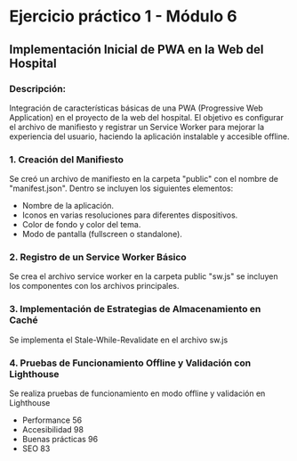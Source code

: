 # Ejercicio práctico 1 - Módulo 6
## Implementación Inicial de PWA en la Web del Hospital

### Descripción: 
Integración de características básicas de una PWA (Progressive Web Application) en el proyecto de la web del hospital. El objetivo es configurar el archivo de manifiesto y registrar un Service Worker para mejorar la experiencia del usuario, haciendo la aplicación instalable y accesible offline.

### 1. Creación del Manifiesto

Se creó un archivo de manifiesto en la carpeta "public" con el nombre de "manifest.json". Dentro se incluyen los siguientes elementos:

- Nombre de la aplicación.
- Iconos en varias resoluciones para diferentes dispositivos.
- Color de fondo y color del tema.
- Modo de pantalla (fullscreen o standalone).


### 2. Registro de un Service Worker Básico
Se crea el archivo service worker en la carpeta public "sw.js" se incluyen los componentes con los archivos principales.

### 3. Implementación de Estrategias de Almacenamiento en Caché
Se implementa el Stale-While-Revalidate en el archivo sw.js

### 4. Pruebas de Funcionamiento Offline y Validación con Lighthouse
Se realiza pruebas de funcionamiento en modo offline y validación en Lighthouse
- Performance 56
- Accesibilidad 98
- Buenas prácticas 96 
- SEO 83



